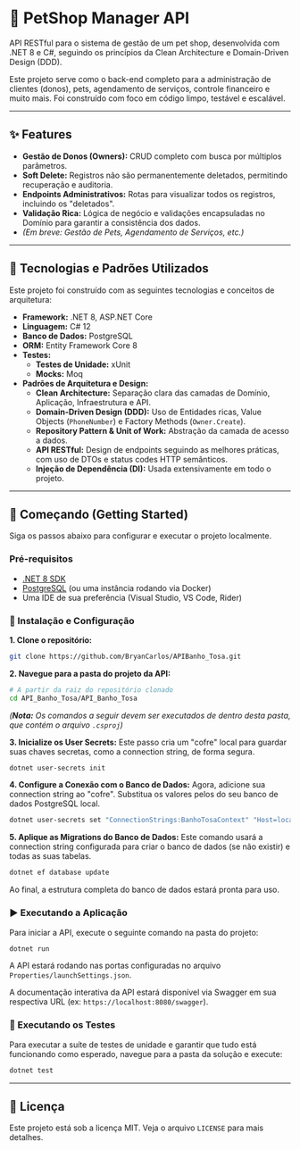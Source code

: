 # 🐾 PetShop Manager API

API RESTful para o sistema de gestão de um pet shop, desenvolvida com .NET 8 e C#, seguindo os princípios da Clean Architecture e Domain-Driven Design (DDD).

Este projeto serve como o back-end completo para a administração de clientes (donos), pets, agendamento de serviços, controle financeiro e muito mais. Foi construído com foco em código limpo, testável e escalável.

---

## ✨ Features

* **Gestão de Donos (Owners):** CRUD completo com busca por múltiplos parâmetros.
* **Soft Delete:** Registros não são permanentemente deletados, permitindo recuperação e auditoria.
* **Endpoints Administrativos:** Rotas para visualizar todos os registros, incluindo os "deletados".
* **Validação Rica:** Lógica de negócio e validações encapsuladas no Domínio para garantir a consistência dos dados.
* _(Em breve: Gestão de Pets, Agendamento de Serviços, etc.)_

---

## 🚀 Tecnologias e Padrões Utilizados

Este projeto foi construído com as seguintes tecnologias e conceitos de arquitetura:

* **Framework:** .NET 8, ASP.NET Core
* **Linguagem:** C# 12
* **Banco de Dados:** PostgreSQL
* **ORM:** Entity Framework Core 8
* **Testes:**
    * **Testes de Unidade:** xUnit
    * **Mocks:** Moq
* **Padrões de Arquitetura e Design:**
    * **Clean Architecture:** Separação clara das camadas de Domínio, Aplicação, Infraestrutura e API.
    * **Domain-Driven Design (DDD):** Uso de Entidades ricas, Value Objects (`PhoneNumber`) e Factory Methods (`Owner.Create`).
    * **Repository Pattern & Unit of Work:** Abstração da camada de acesso a dados.
    * **API RESTful:** Design de endpoints seguindo as melhores práticas, com uso de DTOs e status codes HTTP semânticos.
    * **Injeção de Dependência (DI):** Usada extensivamente em todo o projeto.

---

## 🏁 Começando (Getting Started)

Siga os passos abaixo para configurar e executar o projeto localmente.

### Pré-requisitos

* [.NET 8 SDK](https://dotnet.microsoft.com/download/dotnet/8.0)
* [PostgreSQL](https://www.postgresql.org/download/) (ou uma instância rodando via Docker)
* Uma IDE de sua preferência (Visual Studio, VS Code, Rider)

### 🔧 Instalação e Configuração

**1. Clone o repositório:**
```bash
git clone https://github.com/BryanCarlos/APIBanho_Tosa.git
```

**2. Navegue para a pasta do projeto da API:**
```bash
# A partir da raiz do repositório clonado
cd API_Banho_Tosa/API_Banho_Tosa
```
*(**Nota:** Os comandos a seguir devem ser executados de dentro desta pasta, que contém o arquivo `.csproj`)*

**3. Inicialize os User Secrets:**
Este passo cria um "cofre" local para guardar suas chaves secretas, como a connection string, de forma segura.
```bash
dotnet user-secrets init
```

**4. Configure a Conexão com o Banco de Dados:**
Agora, adicione sua connection string ao "cofre". Substitua os valores pelos do seu banco de dados PostgreSQL local.
```bash
dotnet user-secrets set "ConnectionStrings:BanhoTosaContext" "Host=localhost;Port=5432;Database=db_pet_control;Username=seu_usuario;Password=sua_senha"
```

**5. Aplique as Migrations do Banco de Dados:**
Este comando usará a connection string configurada para criar o banco de dados (se não existir) e todas as suas tabelas.
```bash
dotnet ef database update
```
Ao final, a estrutura completa do banco de dados estará pronta para uso.

### ▶️ Executando a Aplicação

Para iniciar a API, execute o seguinte comando na pasta do projeto:
```bash
dotnet run
```
A API estará rodando nas portas configuradas no arquivo `Properties/launchSettings.json`.

A documentação interativa da API estará disponível via Swagger em sua respectiva URL (ex: `https://localhost:8080/swagger`).

### 🧪 Executando os Testes

Para executar a suíte de testes de unidade e garantir que tudo está funcionando como esperado, navegue para a pasta da solução e execute:
```bash
dotnet test
```

---

## 📄 Licença

Este projeto está sob a licença MIT. Veja o arquivo `LICENSE` para mais detalhes.